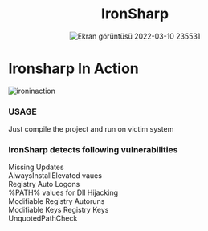 <center><h1><b>IronSharp</b><br></h1>

![Ekran görüntüsü 2022-03-10 235531](https://user-images.githubusercontent.com/48562581/157753338-57e41da3-c393-42bf-a4a8-36909987a9bf.png)</center>


# Ironsharp In Action

![ironinaction](https://user-images.githubusercontent.com/48562581/158132242-4af50ceb-0190-4be9-b5ba-786364479b10.jpg)

### USAGE
Just compile the project and run on victim system


### IronSharp detects following vulnerabilities

Missing Updates<br>
AlwaysInstallElevated vaues<br>
Registry Auto Logons<br>
%PATH% values for Dll Hijacking<br>
Modifiable Registry Autoruns<br>
Modifiable Keys Registry Keys<br>
UnquotedPathCheck<br>

